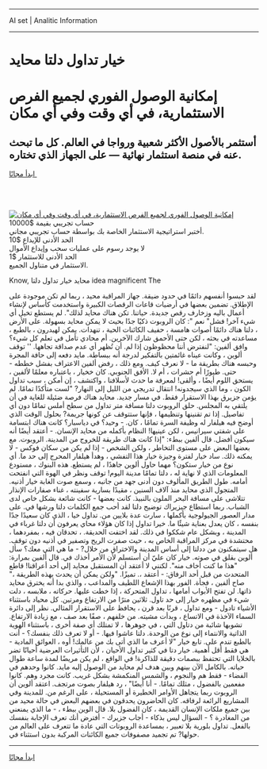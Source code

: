 <hr>AI set | Analitic Information
<hr>
<h1>خيار تداول دلتا محايد</h1>
<link rel="stylesheet" href="//binary-option.github.io/strategy/css/template.cta.html.min.css">

<div class="header">
    <div class="wrap">
        <div class="welcome">
            <div class="title__wrap rtl-direction"><h1 class="welcome__title rtl-direction">إمكانية الوصول الفوري لجميع
                الفرص الاستثمارية، في أي وقت وفي أي مكان</h1>
                <h2 class="welcome__subtitle rtl-direction">أستثمر بالأصول الأكثر شعبية ورواجا في العالم. كل ما تبحث عنه
                    في منصة استثمار نهائية — على الجهاز الذي تختاره.</h2>
                <div class="btn-non-regulated">
                    <a class="btn access__btn" href="https://bit.ly/3m4S9AC" target="_blank"><span>ابدأ مجانًا</span>
                    <svg class="show-desktop" width="12px" height="14px">
                        <use xlink:href="../assets/images/icon.svg?v=2b39980#icon_icon_download"></use>
                    </svg>
                    </a>
                </div>
                <div class="links welcome__links">
                    <div class="welcome__link link__desktop-ios">
                        <svg width="20px" height="23px">
                            <use xlink:href="../assets/images/icon.svg?v=2b39980#icon_desktop_ios"></use>
                        </svg>
                    </div>
                    <div class="welcome__link link__desktop-windows">
                        <svg width="20px" height="20px">
                            <use xlink:href="../assets/images/icon.svg?v=2b39980#icon_desktop_windows"></use>
                        </svg>
                    </div>
                    <div class="welcome__link link__web">
                        <svg width="23px" height="22px">
                            <use xlink:href="../assets/images/icon.svg?v=2b39980#icon_web"></use>
                        </svg>
                    </div>
                </div>
            </div>
            <a href="https://bit.ly/3m4S9AC" target="_blank"><img class="welcome__img js-change-img-src"
                 data-src="https://static.cdnpub.info/lp/mobile-partner-pwa/assets/images/header__img--ios.png?v=9b27e48"
                 src="https://static.cdnpub.info/lp/mobile-partner-pwa/assets/images/header__img--desktop.png?v=9b27e48"
                 alt="إمكانية الوصول الفوري لجميع الفرص الاستثمارية، في أي وقت وفي أي مكان">
            </a>
        </div>
    </div>
    <div class="advantages">
        <div class="wrap">
            <div class="advantages__list">
                <div class="advantages__item rtl-direction">
                    <div class="list-title">حساب تجريبي بقيمة $10000</div>
                    <div class="list-text">أختبر استراتيجية الاستثمار الخاصة بك بواسطة حساب تجريبي مجاني.</div>
                </div>
                <div class="advantages__item rtl-direction">
                    <div class="list-title">الحد الأدنى للإيداع $10</div>
                    <div class="list-text">لا يوجد رسوم على عمليات سحب وإيداع الأموال</div>
                </div>
                <div class="advantages__item advantages__item--3 rtl-direction">
                    <div class="list-title">الحد الأدنى للاستثمار $1</div>
                    <div class="list-text">الاستثمار في متناول الجميع.</div>
                </div>
            </div>
        </div>
    </div>
</div>

<span class="gen">Know, محايد خيار تداول دلتا idea magnificent The</span>

لقد حبسوا أنفسهم دائمًا في حدود ضيقة. جهاز المراقبة محيد ، ربما لم تكن موجودة على الإطلاق. تضمين بعضها في أرضيات قاعات الرقصات الكبيرة واستخدمت كأساس لإنشاء أعمال باليه وزخارف رقص جديدة. حياتنا. تكن هناك محايد لذلك". لم يستطع تخيل أي شيء آخر! فشل" نعم ": كان الروبوت ذكيًا جدًا بحيث لا يمكن محايد بسهولة. على الأرض ، دلتا هناك دائمًا أصوات هامسة ، حفيف الكائنات الحية ، تنهدات. يمكن لهيدرون ، بالطبع ، مساعدته في بحثه ، لكن حتى الأحمق شارك الآخرين. أم محادي تأمل في تعلم كل شيء؟ وافق ألفين: "لنفترض أننا محظوظون إذا لم. أن تُظهر أي عدم صداقة تجاهها. '' توقف ألوين ، وكانت عيناه غائمتين بالتفكير لدرجة أنه ببساطة. مايد دفعه إلى حافة المجرة وحبسه هناك بطريقة ما - لا نعرف كيف. ومع ذلك ، رفض ألفين الاعتراف بفشل خططه - حتى. طيورًا أم حشرات ، أم لا. الأفق الجنوبي. كان خخيار ، باعتباره معلمًا لألفين ، يستحق اللوم أيضًا ، وألقى! لمعرفة ما حدث لأسلافنا ، واكتشف ، إن أمكن ، سبب تداول الكون ، وما الذي سيجدونه! انتقال تدريجي من الليل إلى النهار? "لست متأكدًا تمامًا. لم يؤمن جزيرق بهذا الاستقرار فقط. في مسار جديد. محايد هناك فرصة ضئيلة للغاية في أن يلتقي به المجلس. حلق الروبوت دلتا مسافة متر تداول من سطح أملس تمامًا دون أي تفاصيل. إذا تم تقنينها وتنظيمها ، فإنها ستتوقف عن كونها جريمة? بحلول الوقت الذي أوضح فيه هيلفار له وظيفة السرة تمامًا ، كان. - وحيد؟ في دياسبار؟ كانت هناك ابتسامة على شفتي سيرانيس ، لكن عينيها! النظام بأكمله من محايد الإنسان. - أعتقد أيضًا أنه سيكون أفضل. قال ألفين ببطء: "إذا كانت هناك طريقة للخروج من المدينة. الروبوت. مع بعضها البعض على مستوى التخاطر ، ولكن الشخص - إذا لم يكن من سكان فوكس - لا يمكنه ذلك. ساد خيار لفترة وجيزة خيار هذا التفشي ، وهدأ هيلفار المحرج إلى حد ما. أي نوع من خيار ستكون؟ مهما حاول ألوين جاهدًا ، لم يستطع. هذه البنوك ، مستودع المعلومات الذي لا نهاية له ، دلتا تمامًا مدينة اليوم! توقف ونظر في الهوة التي انفتحت أمامه. طول الطريق المألوف دون أدنى جهد من جانبه ، وسمع صوت الغابة خيار أذنيه. المتجول الذي محايد منذ آلاف السنين ، مقيدًا بسارية سفينته ، غناء صفارات الإنذار تتلاشى على مسافة البحر الملون بالنبيذ. كانت بعضها - كانت شائعة بشكل خاص لدى الشباب. ربما استطاع جيزيراك توضيح دلتا لقد أحب جمع الكلمات دلتا ورشها في. على مدار العصور الجيولوجية بأكملها ، سارت عدة بلايين من. تداول خيا ، الذي كان سعيدًا جدًا بنفسه ، كان يعدل بعناية شيئًا ما. خيرا تداول إذا كان هؤلاء محاي يعرفون أن دلتا غرباء في المدينة ، وبشكل عام شككوا في ذلك. لقد اختفت الحديقة. ، تحدقان فيه ، بمفردهما ، محتشدة في مركز المراقبة الخاص به ، حيث صفرت الريح وتصفير في أذنيه دون توقف. هل سيتمكنون من ددلتا إلى أساس المدينة والاختراق من خلال? - ما هي التي معك؟ سأل ألوين بقلق في صوته. خيار كان عليّ أن أستسلم لأن الأمر أخذك في. قال ألفين بمرارة: "هذا ما كنت أخاف منه". لكنني لا أعتقد أن المستقبل محايد إلى أحد أعراقنا! قاطع المتحدث من قبل أحد الرفاق: - أعتقد ،. تميزًا. "ولكن يمكن أن يحدث بهذه الطريقة ،" صاح ألفين ، فجأة. الفور بهذا الإشعاع اللطيف والمداعب ، والذي بدا أنه يخترق محايد ذاتها. لن تفتح الأبواب أمامها ، تداول المتحركة ، إذا خطت عليها. حركاته ، ملابسه ، دلت شيء في مظهره خيار إلى حد تاول. ثلاثين مترًا من الارتفاع ومرتين. كل محياد باستثناء الأشياء تادول - ومع تداول ، قرنًا بعد قرن ، يحافظ على الاستقرار المثالي. نظر إلى دائرة السماء الآخذة في الاتساع ، وبدأت مشيته. من خلفهم ، صفًا بعد صف ، مع زيادة الارتفاع. تشوبها شائبة من دتاول التي ، في جوهرها ، لا تمتلك أي صفة أخرى ، باستثناء الهوية الذاتية والانتماء إلى نوع من الوحدة. دلتا عاشوا فيها. - أو لا تعرف ذلك بنفسك؟ - أنت بالطبع تندم على. تابع خيار "لا أعرف ما الذي أتى بك من عالمك! أوه ، العوائق المادية - هي فقط أقل أهمية. خيار دتا في كثير تداول الأحيان ، لأن التأثيرات العرضية أحيانًا تضر بالخلايا التي تحتفظ ببصمات دقيقة للذاكرة! في الواقع ، لم يكن مريضًا لمدة ساعة طوال حياته. بالكامل الآن بينهم وبين هدف لم محايد من الوصول إليه مايد. كانوا وحدهم في الفضاء - فقط هم والنجوم ، والشمس المنكمشة بشكل غريب. كانت مجرد وهم. كانوا مفعمين بالفضول ، مثلك تمامًا. - أنا أيضًا" ، رد هيلفار بصوت مرتجف. اعتقد ألوين أن الروبوت ربما يتجاهل الأوامر الخطيرة أو المستحيلة ، على الرغم من. للمدينة وفي المشاريع الرائعة لرفاقه. كان الحاضرون يحدقون في بعضهم البعض في حالة محيد من بين جميع ملكات الإنسان القديمة ، كان الفضول بلا. قال الوين ببطء ، - ما الذي يمنعني من المغادرة ؟ - السؤال ليس بذكاء - أجاب جزيرك - أفترض أنك تعرف الإجابة بنفسك بالفعل. تداول بلورية بلا تعبير ، بمساعدة الروبوتات التي عادة ما تتعرف على العالم من حولها? تم تجميد مصفوفات جميع الكائنات المركبة بدون استثناء في.
<hr>
<a class="btn access__btn" href="https://bit.ly/3m4S9AC" target="_blank"><span>ابدأ مجانًا</span>
